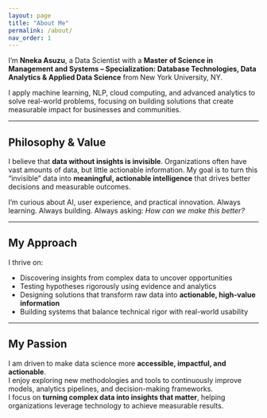 ```yaml
---
layout: page
title: "About Me"
permalink: /about/
nav_order: 1
---
```


I’m **Nneka Asuzu**, a Data Scientist with a **Master of Science in Management and Systems – Specialization: Database Technologies, Data Analytics & Applied Data Science** from New York University, NY.  

I apply machine learning, NLP, cloud computing, and advanced analytics to solve real-world problems, focusing on building solutions that create measurable impact for businesses and communities.

---

## Philosophy & Value

I believe that **data without insights is invisible**. Organizations often have vast amounts of data, but little actionable information. My goal is to turn this “invisible” data into **meaningful, actionable intelligence** that drives better decisions and measurable outcomes.  

I’m curious about AI, user experience, and practical innovation. Always learning. Always building. Always asking: *How can we make this better?*

---

## My Approach

I thrive on:

- Discovering insights from complex data to uncover opportunities  
- Testing hypotheses rigorously using evidence and analytics  
- Designing solutions that transform raw data into **actionable, high-value information**  
- Building systems that balance technical rigor with real-world usability

---

## My Passion

I am driven to make data science more **accessible, impactful, and actionable**.  
I enjoy exploring new methodologies and tools to continuously improve models, analytics pipelines, and decision-making frameworks.  
I focus on **turning complex data into insights that matter**, helping organizations leverage technology to achieve measurable results.


